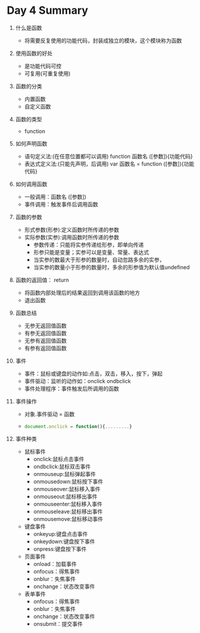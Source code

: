 # Day 4 Summary

1. 什么是函数

   - 将需要反复使用的功能代码，封装成独立的模块，这个模块称为函数

2. 使用函数的好处

   - 是功能代码可控
   - 可复用(可重复使用)

3. 函数的分类

   - 内置函数
   - 自定义函数

4. 函数的类型

   - function

5. 如何声明函数

   - 语句定义法:(在任意位置都可以调用) function 函数名 ([参数]){功能代码}
   - 表达式定义法:(只能先声明，后调用) var 函数名 = function ([参数]){功能代码}

6. 如何调用函数

   - 一般调用：函数名 ([参数])
   - 事件调用：触发事件后调用函数

7. 函数的参数

   - 形式参数(形参):定义函数时所传递的参数
   - 实际参数(实参):调用函数时所传递的参数
     - 参数传递：只能将实参传递给形参，即单向传递
     - 形参只能是变量；实参可以是变量、常量、表达式
     - 当实参的数最大于形参的数量时，自动忽路多余的实参，
     - 当实参的数量小于形参的数量时，多余的形参值为默认值undefined

8. 函数的返回值： return

   - 将函数内部处理后的结果返回到调用该函数的地方
   - 退出函数

9. 函数总结

   - 无参无返回值函数
   - 有参无返回值函数
   - 无参有返回值函数
   - 有参有返回值函数

10. 事件

    - 事件：鼠标或键盘的动作如:点击，双击，移入，按下，弹起
    - 事件驱动：监听的动作如：onclick ondbclick
    - 事件处理程序：事件触发后所调用的函数

11. 事件操作

    - 对象.事件驱动 = 函数

    - ```javascript
      document.onclick = function(){.........}
      ```

12. 事件种类

    - 鼠标事件
      - onclick:鼠标点击事件
      - ondbclick:鼠标双击事件
      - onmouseup:鼠标弹起事件
      - onmousedown:鼠标按下事件
      - onmouseover:鼠标移入事件
      - onmouseout:鼠标移出事件
      - onmouseenter:鼠标移入事件
      - onmouseleave:鼠标移出事件
      - onmousemove:鼠标移动事件
    - 键盘事件 
      - onkeyup:键盘点击事件
      - onkeydown:键盘按下事件
      - onpress:键盘按下事件
    - 页面事件
      - onload：加载事件
      - onfocus：得焦事件
      - onblur：失焦事件
      - onchange：状态改变事件
    - 表单事件
      - onfocus：得焦事件
      - onblur：失焦事件
      - onchange：状态改变事件
      - onsubmit：提交事件


